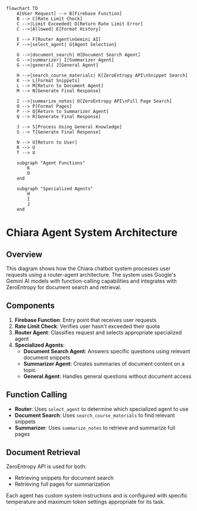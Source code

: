 ```mermaid
flowchart TD
    A[User Request] --> B[Firebase Function]
    B --> C[Rate Limit Check]
    C -->|Limit Exceeded| D[Return Rate Limit Error]
    C -->|Allowed| E[Format History]

    E --> F[Router Agent\nGemini AI]
    F -->|select_agent| G{Agent Selection}

    G -->|document_search| H[Document Search Agent]
    G -->|summarizer| I[Summarizer Agent]
    G -->|general| J[General Agent]

    H -->|search_course_materials| K[ZeroEntropy API\nSnippet Search]
    K --> L[Format Snippets]
    L --> M[Return to Document Agent]
    M --> N[Generate Final Response]

    I -->|summarize_notes| O[ZeroEntropy API\nFull Page Search]
    O --> P[Format Pages]
    P --> Q[Return to Summarizer Agent]
    Q --> R[Generate Final Response]

    J --> S[Process Using General Knowledge]
    S --> T[Generate Final Response]

    N --> U[Return to User]
    R --> U
    T --> U

    subgraph "Agent Functions"
        K
        O
    end

    subgraph "Specialized Agents"
        H
        I
        J
    end
```

# Chiara Agent System Architecture

## Overview

This diagram shows how the Chiara chatbot system processes user requests using a router-agent architecture. The system uses Google's Gemini AI models with function-calling capabilities and integrates with ZeroEntropy for document search and retrieval.

## Components

1. **Firebase Function**: Entry point that receives user requests
2. **Rate Limit Check**: Verifies user hasn't exceeded their quota
3. **Router Agent**: Classifies request and selects appropriate specialized agent
4. **Specialized Agents**:
   - **Document Search Agent**: Answers specific questions using relevant document snippets
   - **Summarizer Agent**: Creates summaries of document content on a topic
   - **General Agent**: Handles general questions without document access

## Function Calling

- **Router**: Uses `select_agent` to determine which specialized agent to use
- **Document Search**: Uses `search_course_materials` to find relevant snippets
- **Summarizer**: Uses `summarize_notes` to retrieve and summarize full pages

## Document Retrieval

ZeroEntropy API is used for both:

- Retrieving snippets for document search
- Retrieving full pages for summarization

Each agent has custom system instructions and is configured with specific temperature and maximum token settings appropriate for its task.
